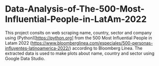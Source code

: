 # Data-Analysis-of-The-500-Most-Influential-People-in-LatAm-2022
This project consits on web scraping name, country, sector and company using (Python)[https://python.org] from the 500 Most Influential People in Latam 2022 (https://www.bloomberglinea.com/especiales/500-personas-influyentes-latinoamerica-2022/) according to Bloomberg Línea. The extracted data is used to make plots about name, country and sector using Google Data Studio.
